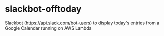 # slackbot-offtoday
Slackbot (https://api.slack.com/bot-users) to display today's entries from a Google Calendar running on AWS Lambda

